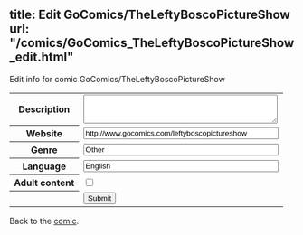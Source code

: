 title: Edit GoComics/TheLeftyBoscoPictureShow
url: "/comics/GoComics_TheLeftyBoscoPictureShow_edit.html"
---
Edit info for comic GoComics/TheLeftyBoscoPictureShow

<form name="comic" action="http://gaepostmail.appspot.com/comic/" method="post">
<table class="comicinfo">
<tr>
<th>Description</th><td><textarea name="description" cols="40" rows="3"></textarea></td>
</tr>
<tr>
<th>Website</th><td><input type="text" name="url" value="http://www.gocomics.com/leftyboscopictureshow" size="40"/></td>
</tr>
<tr>
<th>Genre</th><td><input type="text" name="genre" value="Other" size="40"/></td>
</tr>
<tr>
<th>Language</th><td><input type="text" name="language" value="English" size="40"/></td>
</tr>
<tr>
<th>Adult content</th><td><input type="checkbox" name="adult" value="adult" /></td>
</tr>
<tr>
<th></th><td>
<input type="hidden" name="comic" value="GoComics_TheLeftyBoscoPictureShow" />
<input type="submit" name="submit" value="Submit" />
</td>
</tr>
</table>
</form>

Back to the [comic](GoComics_TheLeftyBoscoPictureShow.html).
